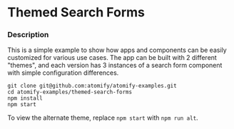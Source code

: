 Themed Search Forms
===================

### Description

This is a simple example to show how apps and components can be easily customized for various use cases. The app can be built with 2 different "themes", and each version has 3 instances of a search form component with simple configuration differences.

```
git clone git@github.com:atomify/atomify-examples.git
cd atomify-examples/themed-search-forms
npm install
npm start
```

To view the alternate theme, replace `npm start` with `npm run alt`.